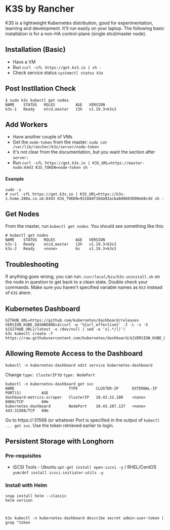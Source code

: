 # K3S by Rancher

K3S is a lightweight Kubernetes distribution, good for experimentation, learning and development. It'll run easily on your laptop. The following basic installation is for a non-HA control-plane (single etcd/master node).

## Installation (Basic)

* Have a VM
* Run `curl -sfL https://get.ks3.io | sh -`
* Check service status `systemctl status k3s`

## Post Instllation Check

```
$ sudo k3s kubectl get nodes
NAME    STATUS   ROLES         AGE   VERSION
k3s-1   Ready    etcd,master   13h   v1.19.3+k3s3
```

## Add Workers

* Have another couple of VMs
* Get the `node-token` from the master: `sudo cat /var/lib/rancher/k3s/server/node-token`
* It's not clear from the documentation, but you want the section after `server:`
* Run `curl -sfL https://get.k3s.io | K3S_URL=https://master-node:6443 K3S_TOKEN=node-token sh -`

#### Example

```
sudo -s
# curl -sfL https://get.k3s.io | K3S_URL=https://k3s-1.home.200a.co.uk:6443 K3S_TOKEN=93168df10da92acba8d0603690eb8c4d sh -
```

## Get Nodes

From the master, run `kubectl get nodes`. You should see something like this:

```
# kubectl get nodes
NAME    STATUS   ROLES         AGE   VERSION
k3s-1   Ready    etcd,master   13h   v1.19.3+k3s3
k3s-2   Ready    <none>        6s    v1.19.3+k3s3
```

## Troubleshooting

If anything goes wrong, you can run: `/usr/local/bin/k3s-uninstall.sh` on the node in question to get back to a clean state. Double check your commands. Make sure you haven't specified variable names as `KS3` instead of `K3S` ahem.

## Kubernetes Dashboard

```
GITHUB_URL=https://github.com/kubernetes/dashboard/releases
VERSION_KUBE_DASHBOARD=$(curl -w '%{url_effective}' -I -L -s -S ${GITHUB_URL}/latest -o /dev/null | sed -e 's|.*/||')
k3s kubectl create -f https://raw.githubusercontent.com/kubernetes/dashboard/${VERSION_KUBE_DASHBOARD}/aio/deploy/recommended.yaml
```
## Allowing Remote Access to the Dashboard

```
kubectl -n kubernetes-dashboard edit service kubernetes-dashboard
```
Change `type: ClusterIP` to `type: NodePort`

```
kubectl -n kubernetes-dashboard get svc
NAME                        TYPE        CLUSTER-IP      EXTERNAL-IP   PORT(S)         AGE
dashboard-metrics-scraper   ClusterIP   10.43.22.180    <none>        8000/TCP        60m
kubernetes-dashboard        NodePort    10.43.107.137   <none>        443:31568/TCP   60m
```

Go to https://<your-master-ip>:31568 (or whatever Port is specified in the output of `kubectl ... get svc`. Use the token retrieved earlier to login.

## Persistent Storage with Longhorn

### Pre-requisites

* iSCSI Tools - Ubuntu `apt-get install open-iscsi -y` / RHEL/CentOS `yum/dnf install icsci-initiator-utils -y`

### Install with Helm

```
snap install helm --classic
helm version



k3s kubectl -n kubernetes-dashboard describe secret admin-user-token | grep ^token


